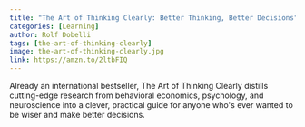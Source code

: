 ```yaml
---
title: "The Art of Thinking Clearly: Better Thinking, Better Decisions"
categories: [Learning]
author: Rolf Dobelli
tags: [the-art-of-thinking-clearly]
image: the-art-of-thinking-clearly.jpg
link: https://amzn.to/2ltbFIQ
---
```


Already an international bestseller, The Art of Thinking Clearly distills cutting-edge research from behavioral economics, psychology, and neuroscience into a clever, practical guide for anyone who's ever wanted to be wiser and make better decisions.
